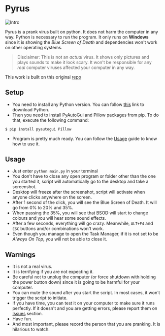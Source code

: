 # Pyrus

![Intro](https://i.ibb.co/MNnVgr1/MOSHED-2021-3-17-21-17-53.gif)

Pyrus is a prank virus built on python. It does not harm the computer in any way. Python is necessary to run the program. It only runs on **Windows** since it is showing the _Blue Screen of Death_ and dependencies won't work on other operating systems.

> Disclaimer: This is not an _actual_ virus. It shows only pictures and plays sounds to make it look scary. It won't be responsible for any _real_ computer viruses affected your computer in any way.

This work is built on this original [repo](https://github.com/yagiziskirik/PYrus)

## Setup

- You need to install any Python version. You can follow [this](https://www.python.org/downloads/) link to download Python.
- Then you need to install PyAutoGui and Pillow packages from pip. To do that, execute the following command:

```bash
$ pip install pyautogui Pillow
```

- Program is pretty much ready. You can follow the [Usage](#usage) guide to know how to use it.

## Usage

- Just enter `python main.py` in your terminal
- You don't have to close any open program or folder other than the one you started it, script will automatically go to the desktop and take a screenshot.
- Desktop will freeze after the screenshot, script will activate when anyone clicks anywhere on the screen.
- After 1 second of the click, you will see the Blue Screen of Death. It will go from 0% to 20% and 35%.
- When passing the 35%, you will see that BSOD will start to change colours and you will hear some sound effects.
- After a few seconds, everything will go crazy. Meanwhile, `ALT+F4` and `ESC` buttons and/or combinations won't work.
- Even though you manage to open the Task Manager, if it is not set to be _Always On Top_, you will not be able to close it.

## Warnings

- It is not a real virus.
- It is terrifying if you are not expecting it.
- Be careful not to unplug the computer (or force shutdown with holding the power button down) since it is going to be harmful for your computer.
- You can mute the sound after you start the script. In most cases, it won't trigger the script to initiate.
- If you have time, you can test it on your computer to make sure it runs perfectly. If it doesn't and you are getting errors, please report them on [Issues](https://github.com/yagiziskirik/PYrus/issues) section.
- Have fun.
- And most important, please record the person that you are pranking. It is hilarious to watch.
